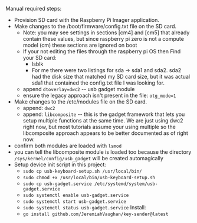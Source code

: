 Manual required steps:
 - Provision SD card with the Raspberry Pi Imager application.
 - Make changes to the /boot/firmware/config.txt file on the SD card.
    - Note: you may see settings in sections [cm4] and [cm5] that already contain these values, but since raspberry pi zero is not a compute model (cm) these sections are ignored on boot
    - If your not editing the files through the raspberry pi OS then Find your SD card:
        - lsblk
        - For me there were two listings for sda -> sda1 and sda2. sda2 had the disk size that matched my SD card size, but it was actual sda1 that contained the config.txt file I was looking for.
    - append `dtoverlay=dwc2` -- usb gadget module
    - ensure the legacy approach isn't present in the file: `otg_mode=1`
 - Make changes to the /etc/modules file on the SD card.
    - append: `dwc2`
    - append: `libcomposite` -- this is the gadget framework that lets you setup multiple functions at the same time. We are just using dwc2 right now, but most tutorials assume your using multiple so the libcomposite approach appears to be better documented as of right now.
 - confirm both modules are loaded with `lsmod`
 - you can tell the libcomposite module is loaded too because the directory `/sys/kernel/config/usb_gadget` will be created automagically
 - Setup device init script in this project:
    - `sudo cp usb-keyboard-setup.sh /usr/local/bin/`
    - `sudo chmod +x /usr/local/bin/usb-keyboard-setup.sh`
    - `sudo cp usb-gadget.service /etc/systemd/system/usb-gadget.service`
    - `sudo systemctl enable usb-gadget.service`
    - `sudo systemctl start usb-gadget.service`
    - `sudo systemctl status usb-gadget.service`
Install:
    - `go install github.com/JeremiahVaughan/key-sender@latest`
